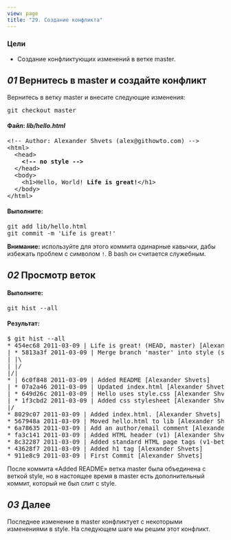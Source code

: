 ```yaml
---
view: page
title: "29. Создание конфликта"
---
```


<h3>Цели</h3>

<ul><li>Создание конфликтующих изменений в ветке master.</li></ul>

<h2><em>01</em> Вернитесь в master и создайте конфликт</h2>

<p>Вернитесь в ветку master и внесите следующие изменения:</p>

<pre class="instructions">git checkout master</pre>

<h4 class="h4-pre">Файл: <em style="text-transform: none">lib/hello.html</em></h4>

<pre class="file">&lt;!-- Author: Alexander Shvets (alex@githowto.com) --&gt;
&lt;html&gt;
  &lt;head&gt;
    <strong>&lt;!-- no style --&gt;</strong>
  &lt;/head&gt;
  &lt;body&gt;
    &lt;h1&gt;Hello, World! <strong>Life is great!</strong>&lt;/h1&gt;
  &lt;/body&gt;
&lt;/html&gt;</pre>

<h4 class="h4-pre">Выполните:</h4>

<pre class="instructions">git add lib/hello.html
git commit -m 'Life is great!'</pre>

<b>Внимание:</b> используйте для этого коммита одинарные кавычки, дабы избежать проблем с символом <code>!</code>. В bash он считается служебным.

<h2><em>02</em> Просмотр веток</h2>

<h4 class="h4-pre">Выполните:</h4>

<pre class="instructions">git hist --all</pre>

<h4 class="h4-pre">Результат:</h4>

<pre class="sample">$ git hist --all
* 454ec68 2011-03-09 | Life is great! (HEAD, master) [Alexander Shvets]
| * 5813a3f 2011-03-09 | Merge branch 'master' into style (style) [Alexander Shvets]
| |\  
| |/  
|/| 
* | 6c0f848 2011-03-09 | Added README [Alexander Shvets]
| * 07a2a46 2011-03-09 | Updated index.html [Alexander Shvets]
| * 649d26c 2011-03-09 | Hello uses style.css [Alexander Shvets]
| * 1f3cbd2 2011-03-09 | Added css stylesheet [Alexander Shvets]
|/  
* 8029c07 2011-03-09 | Added index.html. [Alexander Shvets]
* 567948a 2011-03-09 | Moved hello.html to lib [Alexander Shvets]
* 6a78635 2011-03-09 | Add an author/email comment [Alexander Shvets]
* fa3c141 2011-03-09 | Added HTML header (v1) [Alexander Shvets]
* 8c32287 2011-03-09 | Added standard HTML page tags (v1-beta) [Alexander Shvets]
* 43628f7 2011-03-09 | Added h1 tag [Alexander Shvets]
* 911e8c9 2011-03-09 | First Commit [Alexander Shvets]</pre>

<p>После коммита «Added <span class="caps">README</span>» ветка master была объединена с веткой style, но в настоящее время в master есть дополнительный коммит, который не был  слит с style.</p>

<h2><em>03</em> Далее</h2>

<p>Последнее изменение в master конфликтует с некоторыми изменениями в style. На следующем шаге мы решим этот конфликт.</p>
